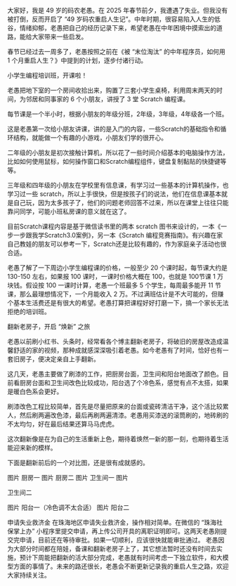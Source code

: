 大家好，我是 49 岁的码农老愚。在 2025 年春节前夕，我遭遇了失业。但我没有被打倒，反而开启了 “49 岁码农重启人生记”。中年时期，很容易陷入人生的低谷，情绪抑郁，老愚把自己的经历记录下来，希望老愚在中年困境中摸索出的道路，能给大家带来一些启发。

春节已经过去一周多了，老愚按照之前在《被 “末位淘汰” 的中年程序员，如何用 1 个月重启人生？》中提到的计划，逐步付诸行动。

小学生编程培训班，开课啦！

老愚把地下室的一个房间收拾出来，购置了三套小学生桌椅，利用周末两天的时间，为邻居和同事家的 6 个小朋友，讲授了 3 堂 Scratch 编程课。


每节课是一个半小时，根据小朋友的年级分班，2年级，3年级，4年级各一个班。

这是老愚第一次给小朋友讲课，讲的是入门的内容，一些Scratch的基础指令和循环结构，就能做一个有趣的小游戏，小朋友们学的很开心。

二年级的小朋友是初次接触计算机，所以花了一些时间介绍基本的电脑操作方法，比如如何使用鼠标，如何操作窗口和Scratch编程组件，键盘复制黏贴的快捷键等等。

三年级和四年级的小朋友在学校里有信息课，有学习过一些基本的计算机操作，也学习过一些 scratch，所以上手很快，但是按孩子们的说法，他们在信息课基本就是自己玩，因为太多孩子了，他们的问题老师回答不过来，所以在课堂上往往只能靠问同学，可能小班私房课的意义就在这了。

目前Scratch课程内容是基于微信读书里的两本 scratch 图书来设计的，一本《一步一步跟我学Scratch3.0案例》，另一本《Scratch 编程竞赛指南》。有兴趣在家自己教娃的朋友可以参考一下，Scratch还是比较有趣的，作为家庭亲子活动也很合适。

老愚了解了一下周边小学生编程课的价格，一般至少 20 个课时起，每节课大约是 130-150 左右，如果报 100 课时，一课时价格大概在 100，也就是 100节课 1 万块钱。假设按 100 一课时计算，老愚一个班最多 5 个学生，每周最多能开 11 节课，那么最理想情况下，一个月能收入 2 万。不过满班估计是不大可能的，但赚个基本生活费还是有很大的希望。老愚打算把课程好好打磨一下，搞一个家长无法拒绝的培训班。

翻新老房子，开启 “焕新” 之旅

老愚以前刷小红书、头条时，经常看各个博主翻新老房子，将破旧的房屋改造成温馨舒适的家的视频，那种成就感深深吸引着老愚。如今老愚有了时间，恰好也有一套旧房子，便决定亲自上手翻新。

这几天，老愚主要做了刷漆的工作，把厨房台面，卫生间和阳台地面改了颜色。目前看厨房台面和卫生间改色比较成功，阳台选了个冷色系，感觉有点不太搭，如果是暖白色系会更好。

刷漆改色工程比较简单，首先是尽量把原来的台面或瓷砖清洁干净，这个活比较累人，然后刷两遍改色漆，最后再刷两遍清漆。老愚用买漆送的滚筒刷的，地砖刷的不太均匀，好在最后结果还算马马虎虎。

这次翻新像是在为自己的生活重新上色，期待着焕然一新的那一刻，也期待着生活能迎来新的模样。


下面是翻新前后的一个对比图，还是很有成就感的。

图片
厨房一
图片
厨房二
图片
卫生间一
图片

卫生间二

图片
阳台一（冷色调不太合适）
图片
阳台二


申请失业救济金
在珠海地区申请失业救济金，操作相对简单。在微信的 “珠海社保掌上办” 小程序里提交申请，再上传公司开具的离职证明即可。这两天老愚刚提交完申请，目前还在等待审批。如果一切顺利，应该很快就能审批通过。
老愚因为大部分时间都在陪娃，备课和翻新老房子上了，其它想法暂时还没有时间去实施，预计下周能把翻新的活大部分完成，老愚就有时间考虑一下独立软件，和大模型方面的事情了。未来的路还很长，老愚会不断更新记录我的重启人生之路，欢迎大家持续关注。